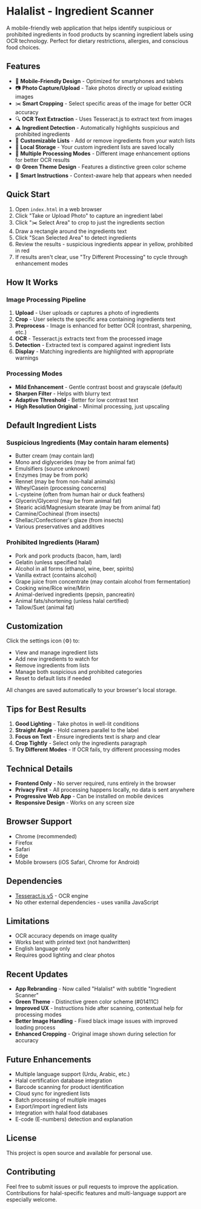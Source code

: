 # Halalist - Ingredient Scanner

A mobile-friendly web application that helps identify suspicious or prohibited ingredients in food products by scanning ingredient labels using OCR technology. Perfect for dietary restrictions, allergies, and conscious food choices.

## Features

- 📱 **Mobile-Friendly Design** - Optimized for smartphones and tablets
- 📷 **Photo Capture/Upload** - Take photos directly or upload existing images
- ✂️ **Smart Cropping** - Select specific areas of the image for better OCR accuracy
- 🔍 **OCR Text Extraction** - Uses Tesseract.js to extract text from images
- ⚠️ **Ingredient Detection** - Automatically highlights suspicious and prohibited ingredients
- 📝 **Customizable Lists** - Add or remove ingredients from your watch lists
- 💾 **Local Storage** - Your custom ingredient lists are saved locally
- 🎨 **Multiple Processing Modes** - Different image enhancement options for better OCR results
- 🟢 **Green Theme Design** - Features a distinctive green color scheme
- 📖 **Smart Instructions** - Context-aware help that appears when needed

## Quick Start

1. Open `index.html` in a web browser
2. Click "Take or Upload Photo" to capture an ingredient label
3. Click "✂️ Select Area" to crop to just the ingredients section
4. Draw a rectangle around the ingredients text
5. Click "Scan Selected Area" to detect ingredients
6. Review the results - suspicious ingredients appear in yellow, prohibited in red
7. If results aren't clear, use "Try Different Processing" to cycle through enhancement modes

## How It Works

### Image Processing Pipeline
1. **Upload** - User uploads or captures a photo of ingredients
2. **Crop** - User selects the specific area containing ingredients text
3. **Preprocess** - Image is enhanced for better OCR (contrast, sharpening, etc.)
4. **OCR** - Tesseract.js extracts text from the processed image
5. **Detection** - Extracted text is compared against ingredient lists
6. **Display** - Matching ingredients are highlighted with appropriate warnings

### Processing Modes
- **Mild Enhancement** - Gentle contrast boost and grayscale (default)
- **Sharpen Filter** - Helps with blurry text
- **Adaptive Threshold** - Better for low contrast text
- **High Resolution Original** - Minimal processing, just upscaling

## Default Ingredient Lists

### Suspicious Ingredients (May contain haram elements)
- Butter cream (may contain lard)
- Mono and diglycerides (may be from animal fat)
- Emulsifiers (source unknown)
- Enzymes (may be from pork)
- Rennet (may be from non-halal animals)
- Whey/Casein (processing concerns)
- L-cysteine (often from human hair or duck feathers)
- Glycerin/Glycerol (may be from animal fat)
- Stearic acid/Magnesium stearate (may be from animal fat)
- Carmine/Cochineal (from insects)
- Shellac/Confectioner's glaze (from insects)
- Various preservatives and additives

### Prohibited Ingredients (Haram)
- Pork and pork products (bacon, ham, lard)
- Gelatin (unless specified halal)
- Alcohol in all forms (ethanol, wine, beer, spirits)
- Vanilla extract (contains alcohol)
- Grape juice from concentrate (may contain alcohol from fermentation)
- Cooking wine/Rice wine/Mirin
- Animal-derived ingredients (pepsin, pancreatin)
- Animal fats/shortening (unless halal certified)
- Tallow/Suet (animal fat)

## Customization

Click the settings icon (⚙️) to:
- View and manage ingredient lists
- Add new ingredients to watch for
- Remove ingredients from lists
- Manage both suspicious and prohibited categories
- Reset to default lists if needed

All changes are saved automatically to your browser's local storage.

## Tips for Best Results

1. **Good Lighting** - Take photos in well-lit conditions
2. **Straight Angle** - Hold camera parallel to the label
3. **Focus on Text** - Ensure ingredients text is sharp and clear
4. **Crop Tightly** - Select only the ingredients paragraph
5. **Try Different Modes** - If OCR fails, try different processing modes

## Technical Details

- **Frontend Only** - No server required, runs entirely in the browser
- **Privacy First** - All processing happens locally, no data is sent anywhere
- **Progressive Web App** - Can be installed on mobile devices
- **Responsive Design** - Works on any screen size

## Browser Support

- Chrome (recommended)
- Firefox
- Safari
- Edge
- Mobile browsers (iOS Safari, Chrome for Android)

## Dependencies

- [Tesseract.js v5](https://tesseract.projectnaptha.com/) - OCR engine
- No other external dependencies - uses vanilla JavaScript

## Limitations

- OCR accuracy depends on image quality
- Works best with printed text (not handwritten)
- English language only
- Requires good lighting and clear photos

## Recent Updates

- **App Rebranding** - Now called "Halalist" with subtitle "Ingredient Scanner"
- **Green Theme** - Distinctive green color scheme (#01411C)
- **Improved UX** - Instructions hide after scanning, contextual help for processing modes
- **Better Image Handling** - Fixed black image issues with improved loading process
- **Enhanced Cropping** - Original image shown during selection for accuracy

## Future Enhancements

- Multiple language support (Urdu, Arabic, etc.)
- Halal certification database integration
- Barcode scanning for product identification
- Cloud sync for ingredient lists
- Batch processing of multiple images
- Export/import ingredient lists
- Integration with halal food databases
- E-code (E-numbers) detection and explanation

## License

This project is open source and available for personal use.

## Contributing

Feel free to submit issues or pull requests to improve the application. Contributions for halal-specific features and multi-language support are especially welcome.